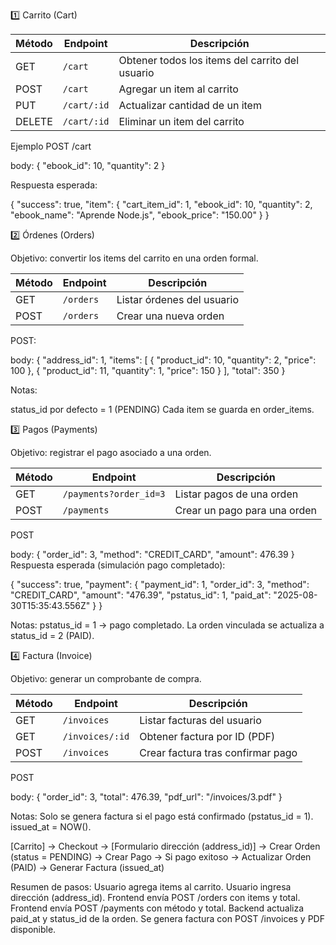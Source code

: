 1️⃣ Carrito (Cart)

| Método | Endpoint    | Descripción                                     |
| ------ | ----------- | ----------------------------------------------- |
| GET    | `/cart`     | Obtener todos los items del carrito del usuario |
| POST   | `/cart`     | Agregar un item al carrito                      |
| PUT    | `/cart/:id` | Actualizar cantidad de un item                  |
| DELETE | `/cart/:id` | Eliminar un item del carrito                    |


Ejemplo POST /cart

body:
{
  "ebook_id": 10,
  "quantity": 2
}

Respuesta esperada:

{
  "success": true,
  "item": {
    "cart_item_id": 1,
    "ebook_id": 10,
    "quantity": 2,
    "ebook_name": "Aprende Node.js",
    "ebook_price": "150.00"
  }
}

2️⃣ Órdenes (Orders)

Objetivo: convertir los items del carrito en una orden formal.

| Método | Endpoint  | Descripción                |
| ------ | --------- | -------------------------- |
| GET    | `/orders` | Listar órdenes del usuario |
| POST   | `/orders` | Crear una nueva orden      |


POST:

body:
{
  "address_id": 1,
  "items": [
    { "product_id": 10, "quantity": 2, "price": 100 },
    { "product_id": 11, "quantity": 1, "price": 150 }
  ],
  "total": 350
}

Notas:

status_id por defecto = 1 (PENDING)
Cada item se guarda en order_items.

3️⃣ Pagos (Payments)

Objetivo: registrar el pago asociado a una orden.

| Método | Endpoint               | Descripción                  |
| ------ | ---------------------- | ---------------------------- |
| GET    | `/payments?order_id=3` | Listar pagos de una orden    |
| POST   | `/payments`            | Crear un pago para una orden |


POST

body:
{
  "order_id": 3,
  "method": "CREDIT_CARD",
  "amount": 476.39
}
Respuesta esperada (simulación pago completado):

{
  "success": true,
  "payment": {
    "payment_id": 1,
    "order_id": 3,
    "method": "CREDIT_CARD",
    "amount": "476.39",
    "pstatus_id": 1,
    "paid_at": "2025-08-30T15:35:43.556Z"
  }
}

Notas:
pstatus_id = 1 → pago completado.
La orden vinculada se actualiza a status_id = 2 (PAID).

4️⃣ Factura (Invoice)

Objetivo: generar un comprobante de compra.

| Método | Endpoint        | Descripción                       |
| ------ | --------------- | --------------------------------- |
| GET    | `/invoices`     | Listar facturas del usuario       |
| GET    | `/invoices/:id` | Obtener factura por ID (PDF)      |
| POST   | `/invoices`     | Crear factura tras confirmar pago |


POST

body:
{
  "order_id": 3,
  "total": 476.39,
  "pdf_url": "/invoices/3.pdf"
}

Notas:
Solo se genera factura si el pago está confirmado (pstatus_id = 1).
issued_at = NOW().

[Carrito] 
    → Checkout → [Formulario dirección (address_id)]
        → Crear Orden (status = PENDING)
            → Crear Pago
                → Si pago exitoso → Actualizar Orden (PAID)
                    → Generar Factura (issued_at)

Resumen de pasos:
Usuario agrega items al carrito.
Usuario ingresa dirección (address_id).
Frontend envía POST /orders con items y total.
Frontend envía POST /payments con método y total.
Backend actualiza paid_at y status_id de la orden.
Se genera factura con POST /invoices y PDF disponible.




